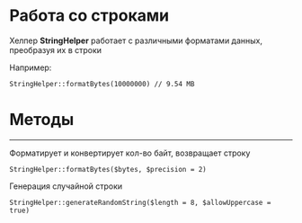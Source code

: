# Работа со строками

Хелпер **StringHelper** работает с различными форматами данных, преобразуя их в строки


Например:

```
StringHelper::formatBytes(10000000) // 9.54 MB
```


# Методы
--------

Форматирует и конвертирует кол-во байт, возвращает строку
```
StringHelper::formatBytes($bytes, $precision = 2)
```

Генерация случайной строки
```
StringHelper::generateRandomString($length = 8, $allowUppercase = true)
```